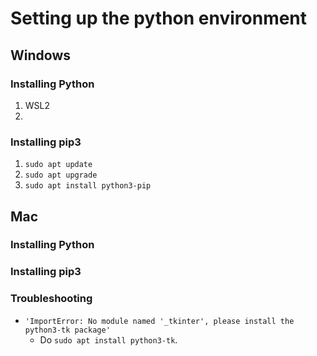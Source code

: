 # Setting up the python environment

## Windows
### Installing Python
1. WSL2
2. 

### Installing pip3
1. `sudo apt update`
2. `sudo apt upgrade`
3. `sudo apt install python3-pip`

## Mac
### Installing Python
### Installing pip3

### Troubleshooting
* `'ImportError: No module named '_tkinter', please install the python3-tk package'`
    * Do `sudo apt install python3-tk`.